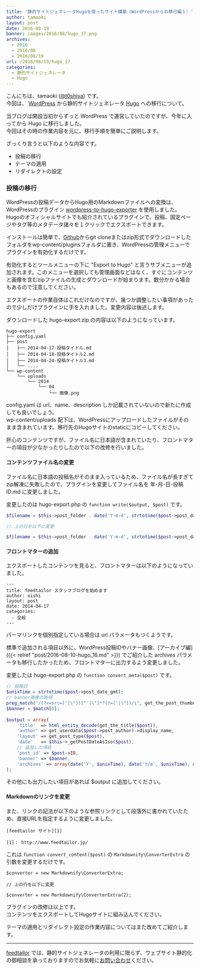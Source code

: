 ```yaml
---
title: '静的サイトジェネレータHugoを使ったサイト構築（WordPressからの移行編１）'
author: tamaoki
layout: post
date: 2016-08-19
banner: images/2016/08/hugo_17.png
archives:
  - 2016
  - 2016/08
  - 2016/08/19
url: /2016/08/19/hugo_17
categories:
  - 静的サイトジェネレータ
  - Hugo
---
```


こんにちは、tamaoki ([@t0shiya](https://twitter.com/t0shiya)) です。  
今回は、 [WordPress](http://wordpress.org) から静的サイトジェネレータ [Hugo](http://gohugo.io) への移行について。

<!--more-->

当ブログは開設当初からずっと WordPress で運営していたのですが、今年に入ってから Hugo に移行しました。  
今回はその時の作業内容を元に、移行手順を簡単にご説明します。

ざっくり言うと以下のような内容です。

* 投稿の移行
* テーマの適用
* リダイレクトの設定


### 投稿の移行

WordPressの投稿データからHugo用のMarkdownファイルへの変換は、WordPressのプラグイン [wordpress-to-hugo-exporter](https://github.com/SchumacherFM/wordpress-to-hugo-exporter) を使用しました。  
Hugoのオフィシャルサイトでも紹介されているプラグインで、投稿、固定ページやタグ等のメタデータ諸々を１クリックでエクスポートできます。

インストールは簡単で、[Github](https://github.com/SchumacherFM/wordpress-to-hugo-exporter)からgit cloneまたはzip形式でダウンロードしたフォルダをwp-content/pluginsフォルダに置き、WordPressの管理メニューでプラグインを有効化するだけです。

有効化するとツールメニューの下に "Export to Hugo" と言うサブメニューが追加されます。このメニューを選択しても管理画面などはなく、すぐにコンテンツと画像を含むzipファイルの生成とダウンロードが始まります。数分かかる場合もあるので注意してください。

エクスポートの作業自体はこれだけなのですが、幾つか調整したい事項があったので少しだけプラグインに手を入れました。変更内容は後述します。

ダウンロードした hugo-export.zip の内容は以下のようになっています。

```
hugo-export
├── config.yaml
├── post
│   ├── 2014-04-17-投稿タイトル.md
│   ├── 2014-04-18-投稿タイトル2.md
│   ├── 2014-04-24-投稿タイトル3.md
│   └── ....
└── wp-content
    └── uploads
        └── 2014
            └── 04
                └── 画像.png
```

config.yaml は url、name、description しか記載されていないので新たに作成しても良いでしょう。  
wp-content/uploads 配下は、WordPressにアップロードしたファイルがそのまま含まれています。移行先のHugoサイトのstaticにコピーしてください。

肝心のコンテンツですが、ファイル名に日本語が含まれていたり、フロントマターの項目が少なかったりしたので以下の改修を行いました。

#### コンテンツファイル名の変更

ファイル名に日本語の投稿名がそのまま入っているため、ファイル名が長すぎてzip解凍に失敗したので、プラグインを変更してファイル名を 年-月-日-投稿ID.md に変更しました。

変更したのは hugo-export.php の `function write($output, $post)` です。

```php
$filename = $this->post_folder . date('Y-m-d', strtotime($post->post_date)) . '-' . urldecode($post->post_name) . '.md';

// 上の行を以下に変更

$filename = $this->post_folder . date('Y-m-d', strtotime($post->post_date)) . '-' . $post->ID . '.md';
```

#### フロントマターの追加

エクスポートしたコンテンツを見ると、フロントマターは以下のようになっていました。

```
---
title: feedtailor スタッフブログを始めます
author: oishi
layout: post
date: 2014-04-17
categories:
  - 全般
---
```

パーマリンクを個別指定している場合は url パラメータもつくようです。

標準で追加される項目以外に、WordPress投稿IDやバナー画像、[アーカイブ編]({{< relref "post/2016-08-10-hugo_16.md" >}}) でご紹介した archives パラメータも移行したかったため、フロントマターに出力するよう変更しました。

変更したは hugo-export.php の `function convert_meta($post)` です。

```php
// 投稿日
$unixTime = strtotime($post->post_date_gmt);
// banner画像の取得
preg_match("/(?<=src=['|\"])[^'|\"]*?(?=['|\"])/i", get_the_post_thumbnail($post->ID), $match);
$banner = $match[0];
        
$output = array(
    'title'  => html_entity_decode(get_the_title($post)),
    'author' => get_userdata($post->post_author)->display_name,
    'layout' => get_post_type($post),
    'date'   => $this->_getPostDateAsIso($post),
    // 追加した項目
    'post_id' => $post->ID,
    'banner' => $banner,
    'archives' => array(date('Y', $unixTime), date('Y/m', $unixTime), date('Y/m/d', $unixTime)),
);
```

その他にも出力したい項目があれば $output に追加してください。


#### Markdownのリンクを変更

また、リンクの記法が以下のような参照リンクとして段落外に書かれていたため、直接URLを指定するように変更しました。

```
[feedtailor サイト][1]

[1]： http://www.feedtailor.jp/
```

これは `function convert_content($post)` の `Markdownify\ConverterExtra` の引数を変更するだけです。

```
$converter = new Markdownify\ConverterExtra;

// 上の行を以下に変更

$converter = new Markdownify\ConverterExtra(2);
```


プラグインの改修は以上です。  
コンテンツをエクスポートしてHugoサイトに組み込んでください。

テーマの適用とリダイレクト設定の作業内容についてはまた改めてご紹介します。

- - -

[feedtailor](http://www.feedtailor.jp) では、静的サイトジェネレータの利用に限らず、ウェブサイト静的化の御相談を承っておりますのでお気軽に[お問い合わせ](http://www.feedtailor.jp/form/)ください。

